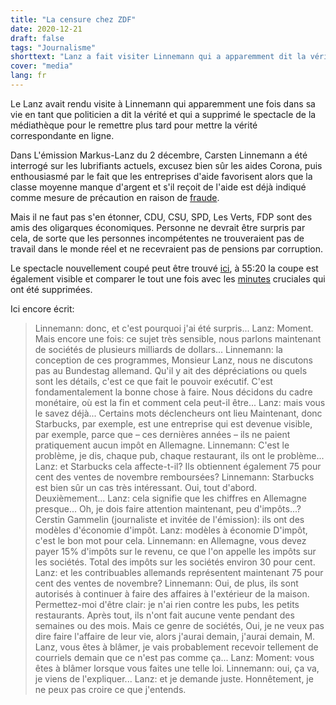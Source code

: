 ```yaml
---
title: "La censure chez ZDF"
date: 2020-12-21
draft: false
tags: "Journalisme"
shorttext: "Lanz a fait visiter Linnemann qui a apparemment dit la vérité une fois dans sa vie en tant que politicien et ZDF l'a coupé."
cover: "media"
lang: fr
---
```


Le Lanz avait rendu visite à Linnemann qui apparemment une fois dans sa vie en tant que politicien a dit la vérité et qui a supprimé le spectacle de la médiathèque pour le remettre plus tard pour mettre la vérité correspondante en ligne.

Dans L'émission Markus-Lanz du 2 décembre, Carsten Linnemann a été interrogé sur les lubrifiants actuels, excusez bien sûr les aides Corona, puis enthousiasmé par le fait que les entreprises d'aide favorisent alors que la classe moyenne manque d'argent et s'il reçoit de l'aide est déjà indiqué comme mesure de précaution en raison de [fraude](https://taz.de/Coronahilfen-fuer-Selbstaendige/!5731975/ "Statt Geld kommt eine Anzeige").

Mais il ne faut pas s'en étonner, CDU, CSU, SPD, Les Verts, FDP sont des amis des oligarques économiques. Personne ne devrait être surpris par cela, de sorte que les personnes incompétentes ne trouveraient pas de travail dans le monde réel et ne recevraient pas de pensions par corruption.

Le spectacle nouvellement coupé peut être trouvé [ici](https://www.zdf.de/gesellschaft/markus-lanz/markus-lanz-vom-2-dezember-2020-100.html "Markus Lanz vom 2. Dezember 2020"), à 55:20 la coupe est également visible et comparer le tout une fois avec les [minutes](/static/downloads/marcus_lanz_2_dez_linnenmann.mp4 "Lanz der zensierte Part") cruciales qui ont été supprimées.

Ici encore écrit:

> Linnemann: donc, et c'est pourquoi j'ai été surpris...
> Lanz: Moment. Mais encore une fois: ce sujet très sensible, nous parlons maintenant de sociétés de plusieurs milliards de dollars...
> Linnemann: la conception de ces programmes, Monsieur Lanz, nous ne discutons pas au Bundestag allemand. Qu'il y ait des dépréciations ou quels sont les détails, c'est ce que fait le pouvoir exécutif. C'est fondamentalement la bonne chose à faire. Nous décidons du cadre monétaire, où est la fin et comment cela peut-il être...
> Lanz: mais vous le savez déjà... Certains mots déclencheurs ont lieu Maintenant, donc Starbucks, par exemple, est une entreprise qui est devenue visible, par exemple, parce que – ces dernières années – ils ne paient pratiquement aucun impôt en Allemagne.
> Linnemann: C'est le problème, je dis, chaque pub, chaque restaurant, ils ont le problème...
> Lanz: et Starbucks cela affecte-t-il? Ils obtiennent également 75 pour cent des ventes de novembre remboursées?
> Linnemann: Starbucks est bien sûr un cas très intéressant. Oui, tout d'abord. Deuxièmement...
> Lanz: cela signifie que les chiffres en Allemagne presque... Oh, je dois faire attention maintenant, peu d'impôts...?
> Cerstin Gammelin (journaliste et invitée de l'émission): ils ont des modèles d'économie d'impôt.
> Lanz: modèles à économie D'impôt, c'est le bon mot pour cela.
> Linnemann: en Allemagne, vous devez payer 15% d'impôts sur le revenu, ce que l'on appelle les impôts sur les sociétés. Total des impôts sur les sociétés environ 30 pour cent.
> Lanz: et les contribuables allemands représentent maintenant 75 pour cent des ventes de novembre?
> Linnemann: Oui, de plus, ils sont autorisés à continuer à faire des affaires à l'extérieur de la maison. Permettez-moi d'être clair: je n'ai rien contre les pubs, les petits restaurants. Après tout, ils n'ont fait aucune vente pendant des semaines ou des mois. Mais ce genre de sociétés, Oui, je ne veux pas dire faire l'affaire de leur vie, alors j'aurai demain, j'aurai demain, M. Lanz, vous êtes à blâmer, je vais probablement recevoir tellement de courriels demain que ce n'est pas comme ça...
> Lanz: Moment: vous êtes à blâmer lorsque vous faites une telle loi.
> Linnemann: oui, ça va, je viens de l'expliquer...
> Lanz: et je demande juste. Honnêtement, je ne peux pas croire ce que j'entends.
